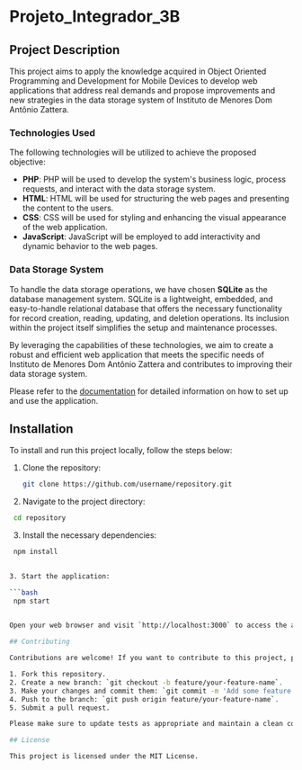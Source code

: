 # Projeto_Integrador_3B

## Project Description

This project aims to apply the knowledge acquired in Object Oriented Programming and Development for Mobile Devices to develop web applications that address real demands and propose improvements and new strategies in the data storage system of Instituto de Menores Dom Antônio Zattera.

### Technologies Used

The following technologies will be utilized to achieve the proposed objective:

- **PHP**: PHP will be used to develop the system's business logic, process requests, and interact with the data storage system.
- **HTML**: HTML will be used for structuring the web pages and presenting the content to the users.
- **CSS**: CSS will be used for styling and enhancing the visual appearance of the web application.
- **JavaScript**: JavaScript will be employed to add interactivity and dynamic behavior to the web pages.

### Data Storage System

To handle the data storage operations, we have chosen **SQLite** as the database management system. SQLite is a lightweight, embedded, and easy-to-handle relational database that offers the necessary functionality for record creation, reading, updating, and deletion operations. Its inclusion within the project itself simplifies the setup and maintenance processes.

By leveraging the capabilities of these technologies, we aim to create a robust and efficient web application that meets the specific needs of Instituto de Menores Dom Antônio Zattera and contributes to improving their data storage system.

Please refer to the [documentation](doc/) for detailed information on how to set up and use the application.

## Installation

To install and run this project locally, follow the steps below:

1. Clone the repository:

   ```bash
   git clone https://github.com/username/repository.git
   ```
   

2. Navigate to the project directory:

  ```bash
   cd repository
   ```


3. Install the necessary dependencies:

  ```bash
   npm install
   

3. Start the application:

  ```bash
   npm start
   

Open your web browser and visit `http://localhost:3000` to access the application.

## Contributing

Contributions are welcome! If you want to contribute to this project, please follow these steps:

1. Fork this repository.
2. Create a new branch: `git checkout -b feature/your-feature-name`.
3. Make your changes and commit them: `git commit -m 'Add some feature'`.
4. Push to the branch: `git push origin feature/your-feature-name`.
5. Submit a pull request.

Please make sure to update tests as appropriate and maintain a clean commit history.

## License

This project is licensed under the MIT License.
